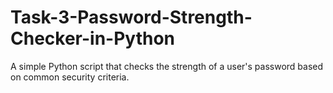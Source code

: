 # Task-3-Password-Strength-Checker-in-Python
A simple Python script that checks the strength of a user's password based on common security criteria.
